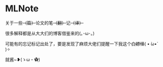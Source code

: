 # MLNote

关于一些~~（篇）~~论文的笔~~（翻）~~记~~（译）~~

很多解释都是从大大们的博客借鉴来的(｡･ω･｡)

可能有的忘记标记出处了，要是发现了麻烦大佬们提醒一下我这个~~白嫖怪~~( • ̀ω•́ )✧

就酱~❥(ゝω・✿ฺ)
